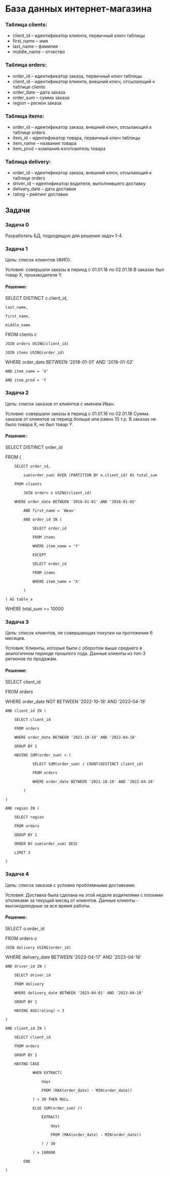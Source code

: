 # База данных интернет-магазина

### Таблица clients:
- client_id – идентификатор клиента, первичный ключ таблицы 
- first_name – имя 
- last_name – фамилия 
- middle_name – отчество

### Таблица orders:
- order_id – идентификатор заказа, первичный ключ таблицы 
- client_id – идентификатор клиента, внешний ключ, отсылающий к таблице clients 
- order_date – дата заказа 
- order_sum – сумма заказа 
- region – регион заказа 

### Таблица items: 
- order_id – идентификатор заказа, внешний ключ, отсылающий к таблице orders 
- item_id – идентификатор товара, первичный ключ таблицы 
- item_name – название товара 
- item_prod – компания изготовитель товара 

### Таблица delivery: 
- order_id – идентификатор заказа, внешний ключ, отсылающий к таблице orders 
- driver_id – идентификатор водителя, выполнившего доставку 
- delivery_date – дата доставки 
- rating – рейтинг доставки

## Задачи

### Задача 0
Разработать БД, подходящую для решения задач 1-4. 

### Задача 1 
Цель: список клиентов (ФИО).

Условия: совершали заказы в период с 01.01.18 по 02.01.18 
В заказах был товар X, производителя Y.

#### Решение: 

SELECT DISTINCT c.client_id,

	last_name,
 
	first_name,
 
	middle_name
 
FROM clients c

	JOIN orders USING(client_id)
 
	JOIN items USING(order_id)
 
WHERE order_date BETWEEN '2018-01-01' AND '2018-01-02'

	AND item_name = 'X'
 
	AND item_prod = 'Y


### Задача 2
Цель: список заказов от клиентов с именем Иван.

Условия: совершали заказы в период с 01.01.18 по 02.01.18
Сумма заказов от клиентов за период больше или равно 10 т.р.
В заказах не было товара X, но был товар Y.

#### Решение:

SELECT DISTINCT order_id

FROM (

		SELECT order_id,
  
			sum(order_sum) OVER (PARTITION BY o.client_id) AS total_sum
   
		FROM clients
  
			JOIN orders o USING(client_id)
   
		WHERE order_date BETWEEN '2018-01-01' AND '2018-01-02'
  
			AND first_name = 'Иван'
   
			AND order_id IN (
   
				SELECT order_id
    
				FROM items
    
				WHERE item_name = 'Y'
    
				EXCEPT
    
				SELECT order_id
    
				FROM items
    
				WHERE item_name = 'X'
    
			)
   
	) AS table_a
 
WHERE total_sum >= 10000


### Задача 3
Цель: список клиентов, не совершающих покупки на протяжении 6 месяцев.

Условия: Клиенты, которые были с оборотом выше среднего в аналогичном периоде
прошлого года. Данные клиенты из топ-3 регионов по продажам.

#### Решение:

SELECT client_id

FROM orders

WHERE order_date NOT BETWEEN '2022-10-18' AND '2023-04-18'

	AND client_id IN (
 
		SELECT client_id
  
		FROM orders
  
		WHERE order_date BETWEEN '2021-10-18' AND '2022-04-18'
  
		GROUP BY 1
  
		HAVING SUM(order_sum) > (
  
				SELECT SUM(order_sum) / COUNT(DISTINCT client_id)
    
				FROM orders
    
				WHERE order_date BETWEEN '2021-10-18' AND '2022-04-18'
    
			)
   
	)
 
	AND region IN (
 
		SELECT region
  
		FROM orders
  
		GROUP BY 1
  
		ORDER BY sum(order_sum) DESC
  
		LIMIT 3
  
	)


### Задача 4
Цель: список заказов с условно проблемными доставками.

Условия: Доставка была сделана на этой неделе водителями с плохими откликами за
текущий месяц от клиентов. Данные клиенты - высокодоходные за все время работы.

#### Решение:

SELECT o.order_id

FROM orders o

	JOIN delivery USING(order_id)
 
WHERE delivery_date BETWEEN '2023-04-17' AND '2023-04-18'

	AND driver_id IN (
 
		SELECT driver_id
  
		FROM delivery
  
		WHERE delivery_date BETWEEN '2023-04-01' AND '2023-04-18'
  
		GROUP BY 1
  
		HAVING AVG(rating) < 3
  
	)
 
	AND client_id IN (
 
		SELECT client_id
  
		FROM orders
  
		GROUP BY 1
  
		HAVING CASE
  
				WHEN EXTRACT(
    
					days
     
					FROM (MAX(order_date) - MIN(order_date))
     
				) < 30 THEN NULL
    
				ELSE SUM(order_sum) /(
    
					EXTRACT(
     
						days
      
						FROM (MAX(order_date) - MIN(order_date))
      
					) / 30
     
				) > 100000
    
			END
   
	)
 

